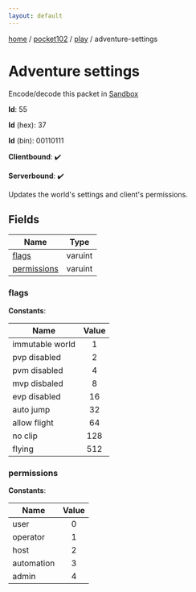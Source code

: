 ```yaml
---
layout: default
---
```


[home](/)  /  [pocket102](/protocol/pocket102)  /  [play](/protocol/pocket102/play)  /  adventure-settings

# Adventure settings

Encode/decode this packet in [Sandbox](../../../sandbox/pocket102#Play.AdventureSettings)

**Id**: 55

**Id** (hex): 37

**Id** (bin): 00110111

**Clientbound**: ✔️

**Serverbound**: ✔️

Updates the world's settings and client's permissions.

## Fields

Name | Type
---|---
[flags](#flags) | varuint
[permissions](#permissions) | varuint

### flags

**Constants**:

Name | Value
---|:---:
immutable world | 1
pvp disabled | 2
pvm disabled | 4
mvp disbaled | 8
evp disabled | 16
auto jump | 32
allow flight | 64
no clip | 128
flying | 512

### permissions

**Constants**:

Name | Value
---|:---:
user | 0
operator | 1
host | 2
automation | 3
admin | 4
